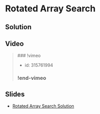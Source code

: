 
# Rotated Array Search

## Solution


## Video

<blockquote>
### !vimeo

* id: 315761994

### !end-vimeo
</blockquote>



## Slides

* [Rotated Array Search Solution](https://docs.google.com/a/hackreactor.com/presentation/d/11zAuKd3sIu4Bcd6O3VKzVcctglelLdLuhSxqZKZwQT8/embed?start=false&loop=false&delayms=3000)

